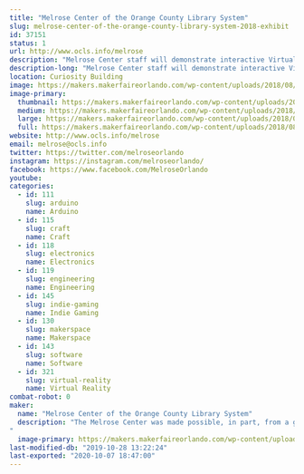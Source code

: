 ```yaml
---
title: "Melrose Center of the Orange County Library System"
slug: melrose-center-of-the-orange-county-library-system-2018-exhibit
id: 37151
status: 1
url: http://www.ocls.info/melrose
description: "Melrose Center staff will demonstrate interactive Virtual Reality and Fab Lab experiences for visitors to our 2019 exhibit.  Learn about the classes and resources available at the Melrose Center, including Audio, Photo and Video studios, sound booths and editing bays, driving and flight simulators and more."
description-long: "Melrose Center staff will demonstrate interactive Virtual Reality and Fab Lab experiences for visitors to our 2019 exhibit.  Learn about the classes and resources available at the Melrose Center, including Audio, Photo and Video studios, sound booths and editing bays, driving and flight simulators and more."
location: Curiosity Building
image: https://makers.makerfaireorlando.com/wp-content/uploads/2018/08/melrose_logo.jpg
image-primary:
  thumbnail: https://makers.makerfaireorlando.com/wp-content/uploads/2018/08/melrose_logo-150x150.jpg
  medium: https://makers.makerfaireorlando.com/wp-content/uploads/2018/08/melrose_logo-300x112.jpg
  large: https://makers.makerfaireorlando.com/wp-content/uploads/2018/08/melrose_logo.jpg
  full: https://makers.makerfaireorlando.com/wp-content/uploads/2018/08/melrose_logo.jpg
website: http://www.ocls.info/melrose
email: melrose@ocls.info
twitter: https://twitter.com/melroseorlando
instagram: https://instagram.com/melroseorlando/
facebook: https://www.facebook.com/MelroseOrlando
youtube: 
categories:
  - id: 111
    slug: arduino
    name: Arduino
  - id: 115
    slug: craft
    name: Craft
  - id: 118
    slug: electronics
    name: Electronics
  - id: 119
    slug: engineering
    name: Engineering
  - id: 145
    slug: indie-gaming
    name: Indie Gaming
  - id: 130
    slug: makerspace
    name: Makerspace
  - id: 143
    slug: software
    name: Software
  - id: 321
    slug: virtual-reality
    name: Virtual Reality
combat-robot: 0
maker:
  name: "Melrose Center of the Orange County Library System"
  description: "The Melrose Center was made possible, in part, from a generous gift from the Kendrick B. Melrose Family Foundation. It is a 26,000 square-foot technology facility where we serve the community by providing hands-on learning experiences and resources to allows users to pursue creative projects. The Melrose Center houses Studios for Photography, Video and Audio. It is also home to a Fab Lab and Sim/VR Lab. The curricula is made up of over 200 unique classes, including Equipment Training classes for the Studios, software training, basic electronics and more. Classes are taught by instructors with experience in their respective fields. 
"
  image-primary: https://makers.makerfaireorlando.com/wp-content/uploads/2015/06/melrose-logo.jpg
last-modified-db: "2019-10-28 13:22:24"
last-exported: "2020-10-07 18:47:00"
---
```

